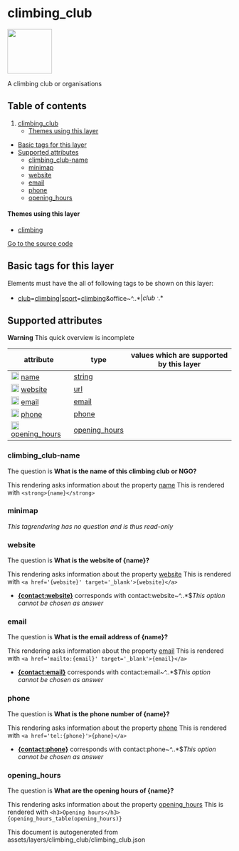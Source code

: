 

 climbing_club 
===============



<img src='https://mapcomplete.osm.be/./assets/themes/climbing/club.svg' height="100px"> 

A climbing club or organisations




## Table of contents

1. [climbing_club](#climbing_club)
      * [Themes using this layer](#themes-using-this-layer)
  - [Basic tags for this layer](#basic-tags-for-this-layer)
  - [Supported attributes](#supported-attributes)
    + [climbing_club-name](#climbing_club-name)
    + [minimap](#minimap)
    + [website](#website)
    + [email](#email)
    + [phone](#phone)
    + [opening_hours](#opening_hours)










#### Themes using this layer 





  - [climbing](https://mapcomplete.osm.be/climbing)


[Go to the source code](../assets/layers/climbing_club/climbing_club.json)



 Basic tags for this layer 
---------------------------



Elements must have the all of following tags to be shown on this layer:



  - <a href='https://wiki.openstreetmap.org/wiki/Key:club' target='_blank'>club</a>=<a href='https://wiki.openstreetmap.org/wiki/Tag:club%3Dclimbing' target='_blank'>climbing</a>|<a href='https://wiki.openstreetmap.org/wiki/Key:sport' target='_blank'>sport</a>=<a href='https://wiki.openstreetmap.org/wiki/Tag:sport%3Dclimbing' target='_blank'>climbing</a>&office~^..*$|club~^..*$




 Supported attributes 
----------------------



**Warning** This quick overview is incomplete



attribute | type | values which are supported by this layer
----------- | ------ | ------------------------------------------
[<img src='https://mapcomplete.osm.be/assets/svg/statistics.svg' height='18px'>](https://taginfo.openstreetmap.org/keys/name#values) [name](https://wiki.openstreetmap.org/wiki/Key:name) | [string](../SpecialInputElements.md#string) | 
[<img src='https://mapcomplete.osm.be/assets/svg/statistics.svg' height='18px'>](https://taginfo.openstreetmap.org/keys/website#values) [website](https://wiki.openstreetmap.org/wiki/Key:website) | [url](../SpecialInputElements.md#url) | 
[<img src='https://mapcomplete.osm.be/assets/svg/statistics.svg' height='18px'>](https://taginfo.openstreetmap.org/keys/email#values) [email](https://wiki.openstreetmap.org/wiki/Key:email) | [email](../SpecialInputElements.md#email) | 
[<img src='https://mapcomplete.osm.be/assets/svg/statistics.svg' height='18px'>](https://taginfo.openstreetmap.org/keys/phone#values) [phone](https://wiki.openstreetmap.org/wiki/Key:phone) | [phone](../SpecialInputElements.md#phone) | 
[<img src='https://mapcomplete.osm.be/assets/svg/statistics.svg' height='18px'>](https://taginfo.openstreetmap.org/keys/opening_hours#values) [opening_hours](https://wiki.openstreetmap.org/wiki/Key:opening_hours) | [opening_hours](../SpecialInputElements.md#opening_hours) | 




### climbing_club-name 



The question is **What is the name of this climbing club or NGO?**

This rendering asks information about the property  [name](https://wiki.openstreetmap.org/wiki/Key:name) 
This is rendered with `<strong>{name}</strong>`



### minimap 



_This tagrendering has no question and is thus read-only_





### website 



The question is **What is the website of {name}?**

This rendering asks information about the property  [website](https://wiki.openstreetmap.org/wiki/Key:website) 
This is rendered with `<a href='{website}' target='_blank'>{website}</a>`



  - **<a href='{contact:website}' target='_blank'>{contact:website}</a>** corresponds with contact:website~^..*$_This option cannot be chosen as answer_




### email 



The question is **What is the email address of {name}?**

This rendering asks information about the property  [email](https://wiki.openstreetmap.org/wiki/Key:email) 
This is rendered with `<a href='mailto:{email}' target='_blank'>{email}</a>`



  - **<a href='mailto:{contact:email}' target='_blank'>{contact:email}</a>** corresponds with contact:email~^..*$_This option cannot be chosen as answer_




### phone 



The question is **What is the phone number of {name}?**

This rendering asks information about the property  [phone](https://wiki.openstreetmap.org/wiki/Key:phone) 
This is rendered with `<a href='tel:{phone}'>{phone}</a>`



  - **<a href='tel:{contact:phone}'>{contact:phone}</a>** corresponds with contact:phone~^..*$_This option cannot be chosen as answer_




### opening_hours 



The question is **What are the opening hours of {name}?**

This rendering asks information about the property  [opening_hours](https://wiki.openstreetmap.org/wiki/Key:opening_hours) 
This is rendered with `<h3>Opening hours</h3>{opening_hours_table(opening_hours)}` 

This document is autogenerated from assets/layers/climbing_club/climbing_club.json